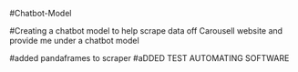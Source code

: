 #Chatbot-Model

#Creating a chatbot model to help scrape data off Carousell website and provide me under a chatbot model

#added pandaframes to scraper
#aDDED TEST AUTOMATING SOFTWARE
